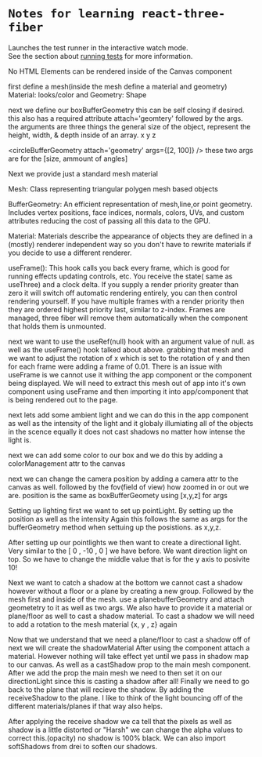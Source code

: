 # `Notes for learning react-three-fiber`
Launches the test runner in the interactive watch mode.\
See the section about [running tests](https://facebook.github.io/create-react-app/docs/running-tests) for more information.

No HTML Elements can be rendered inside of the Canvas component

first define a mesh(inside the mesh define a material and geometry)
Material: looks/color and Geometry: Shape

next we define our boxBufferGeometry this can be self closing if desired.
this also has a required attribute attach='geomtery' followed by the args.
the arguments are three things the general size of the object,
represent the height, width, &  depth inside of an array.
                   x       y         z

<circleBufferGeometry attach='geometry' args={[2, 100]} />
these two args are for the [size, ammount of angles]

Next we provide just a standard mesh material

Mesh: Class representing triangular polygen mesh based objects

BufferGeometry: An efficient representation of mesh,line,or point geometry.
Includes vertex positions, face indices, normals, colors, UVs, and custom attributes
reducing the cost of passing all this data to the GPU.

Material: Materials describe the appearance of objects
they are defined in a (mostly) renderer independent way so you don't have to
rewrite materials if you decide to use a different renderer.

useFrame(): This hook calls you back every frame, which is good for running effects
updating controls, etc. You receive the state( same as useThree) and a clock delta.
If you supply a render priority greater than zero it will switch off automatic rendering
entirely, you can then control rendering yourself. If you have multiple frames with a
render priority then they are ordered highest priority last, similar to z-index.
Frames are managed, three fiber will remove them automatically when the component that
holds them is unmounted.

next we want to use the useRef(null) hook with an argument value of null.
as well as the useFrame() hook talked about above.
grabbing that mesh and we want to adjust the rotation of x which is set to the rotation
of y and then for each frame were adding a frame of 0.01.
There is an issue with useFrame is we cannot use it withing the app component
or the component being displayed. We will need to extract this mesh out of app into
it's own component using useFrame and then importing it into app/component that is being
rendered out to the page.

next lets add some ambient light and we can do this in the app component as well
as the intensity of the light and it globaly illumiating all of the objects in the scence equally
it does not cast shadows no matter how intense the light is.

next we can add some color to our box and we do this by adding a colorManagement attr to the canvas

next we can change the camera position by adding a camera attr to the canvas as well.
followed by the fov(field of view) how zoomed in or out we are. position is the same as boxBufferGeomety
using [x,y,z] for args

Setting up lighting
first we want to set up pointLight. By setting up the position as well as the intensity
Again this follows the same as args for the bufferGeometry method when settuing up the posistions.
as x,y,z.

After setting up our pointlights we then want to create a directional light.
Very similar to the [ 0 , -10 , 0 ] we have before. We want direction light on top.
So we have to change the middle value that is for the y axis to posivite 10!

Next we want to catch a shadow at the bottom we cannot cast a shadow however without a
floor or a plane by creating a new group. Followed by the mesh first and inside of the mesh.
use a planebufferGeometry and attach geometetry to it as well as two args.
We also have to provide it a material or plane/floor as well to cast a shadow material.
To cast a shadow we will need to add a rotation to the mesh material {x, y , z} again

Now that we understand that we need a plane/floor to cast a shadow off of next we will create the shadowMaterial
After using the component attach a material. However nothing will take effect yet until we pass in shadow map
to our canvas. As well as a castShadow prop to the main mesh component. After we add the prop the main mesh
we need to then set it on our directionLight since this is casting a shadow after all! Finally we need to go
back to the plane that will recieve the shadow. By adding the receiveShadow to the plane.
I like to think of the light bouncing off of the different materials/planes if that way also helps.

After applying the receive shadow we ca tell that the pixels as well as shadow is a little distorted or "Harsh"
we can change the alpha values to correct this.(opacity) no shadow is 100% black.
We can also import softShadows from drei to soften our shadows.
